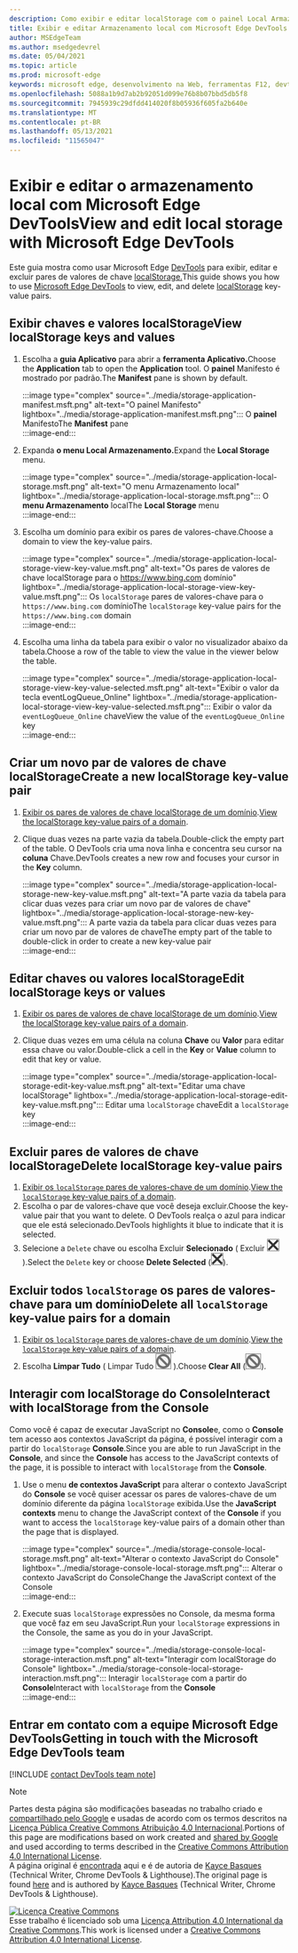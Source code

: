 ```yaml
---
description: Como exibir e editar localStorage com o painel Local Armazenamento e o Console.
title: Exibir e editar Armazenamento local com Microsoft Edge DevTools
author: MSEdgeTeam
ms.author: msedgedevrel
ms.date: 05/04/2021
ms.topic: article
ms.prod: microsoft-edge
keywords: microsoft edge, desenvolvimento na Web, ferramentas F12, devtools
ms.openlocfilehash: 5088a1b9d7ab2b92051d099e76b8b07bbd5db5f8
ms.sourcegitcommit: 7945939c29dfdd414020f8b05936f605fa2b640e
ms.translationtype: MT
ms.contentlocale: pt-BR
ms.lasthandoff: 05/13/2021
ms.locfileid: "11565047"
---
```

<!-- Copyright Kayce Basques 

   Licensed under the Apache License, Version 2.0 (the "License");
   you may not use this file except in compliance with the License.
   You may obtain a copy of the License at

       https://www.apache.org/licenses/LICENSE-2.0

   Unless required by applicable law or agreed to in writing, software
   distributed under the License is distributed on an "AS IS" BASIS,
   WITHOUT WARRANTIES OR CONDITIONS OF ANY KIND, either express or implied.
   See the License for the specific language governing permissions and
   limitations under the License.  -->  
# <a name="view-and-edit-local-storage-with-microsoft-edge-devtools"></a><span data-ttu-id="0fffc-104">Exibir e editar o armazenamento local com Microsoft Edge DevTools</span><span class="sxs-lookup"><span data-stu-id="0fffc-104">View and edit local storage with Microsoft Edge DevTools</span></span>  

<span data-ttu-id="0fffc-105">Este guia mostra como usar Microsoft Edge [DevTools][MicrosoftEdgeDevTools] para exibir, editar e excluir pares de valores de chave [localStorage.][MDNWindowsLocalStorage]</span><span class="sxs-lookup"><span data-stu-id="0fffc-105">This guide shows you how to use [Microsoft Edge DevTools][MicrosoftEdgeDevTools] to view, edit, and delete [localStorage][MDNWindowsLocalStorage] key-value pairs.</span></span>  

## <a name="view-localstorage-keys-and-values"></a><span data-ttu-id="0fffc-106">Exibir chaves e valores localStorage</span><span class="sxs-lookup"><span data-stu-id="0fffc-106">View localStorage keys and values</span></span>  

1.  <span data-ttu-id="0fffc-107">Escolha a **guia Aplicativo** para abrir a **ferramenta Aplicativo.**</span><span class="sxs-lookup"><span data-stu-id="0fffc-107">Choose the **Application** tab to open the **Application** tool.</span></span>  <span data-ttu-id="0fffc-108">O **painel** Manifesto é mostrado por padrão.</span><span class="sxs-lookup"><span data-stu-id="0fffc-108">The **Manifest** pane is shown by default.</span></span>  
    
    :::image type="complex" source="../media/storage-application-manifest.msft.png" alt-text="O painel Manifesto" lightbox="../media/storage-application-manifest.msft.png":::
       <span data-ttu-id="0fffc-110">O **painel** Manifesto</span><span class="sxs-lookup"><span data-stu-id="0fffc-110">The **Manifest** pane</span></span>  
    :::image-end:::  
    
1.  <span data-ttu-id="0fffc-111">Expanda **o menu Local Armazenamento.**</span><span class="sxs-lookup"><span data-stu-id="0fffc-111">Expand the **Local Storage** menu.</span></span>  
    
    :::image type="complex" source="../media/storage-application-local-storage.msft.png" alt-text="O menu Armazenamento local" lightbox="../media/storage-application-local-storage.msft.png":::
       <span data-ttu-id="0fffc-113">O **menu Armazenamento** local</span><span class="sxs-lookup"><span data-stu-id="0fffc-113">The **Local Storage** menu</span></span>  
    :::image-end:::  
    
1.  <span data-ttu-id="0fffc-114">Escolha um domínio para exibir os pares de valores-chave.</span><span class="sxs-lookup"><span data-stu-id="0fffc-114">Choose a domain to view the key-value pairs.</span></span>  
    
    :::image type="complex" source="../media/storage-application-local-storage-view-key-value.msft.png" alt-text="Os pares de valores de chave localStorage para o https://www.bing.com domínio" lightbox="../media/storage-application-local-storage-view-key-value.msft.png":::
       <span data-ttu-id="0fffc-116">Os `localStorage` pares de valores-chave para o `https://www.bing.com` domínio</span><span class="sxs-lookup"><span data-stu-id="0fffc-116">The `localStorage` key-value pairs for the `https://www.bing.com` domain</span></span>  
    :::image-end:::  
    
1.  <span data-ttu-id="0fffc-117">Escolha uma linha da tabela para exibir o valor no visualizador abaixo da tabela.</span><span class="sxs-lookup"><span data-stu-id="0fffc-117">Choose a row of the table to view the value in the viewer below the table.</span></span>  
    
    :::image type="complex" source="../media/storage-application-local-storage-view-key-value-selected.msft.png" alt-text="Exibir o valor da tecla eventLogQueue_Online" lightbox="../media/storage-application-local-storage-view-key-value-selected.msft.png":::
       <span data-ttu-id="0fffc-119">Exibir o valor da `eventLogQueue_Online` chave</span><span class="sxs-lookup"><span data-stu-id="0fffc-119">View the value of the `eventLogQueue_Online` key</span></span>  
    :::image-end:::  
    
## <a name="create-a-new-localstorage-key-value-pair"></a><span data-ttu-id="0fffc-120">Criar um novo par de valores de chave localStorage</span><span class="sxs-lookup"><span data-stu-id="0fffc-120">Create a new localStorage key-value pair</span></span>  

1.  <span data-ttu-id="0fffc-121">[Exibir os pares de valores de chave localStorage de um domínio](#view-localstorage-keys-and-values).</span><span class="sxs-lookup"><span data-stu-id="0fffc-121">[View the localStorage key-value pairs of a domain](#view-localstorage-keys-and-values).</span></span>  
1.  <span data-ttu-id="0fffc-122">Clique duas vezes na parte vazia da tabela.</span><span class="sxs-lookup"><span data-stu-id="0fffc-122">Double-click the empty part of the table.</span></span>  <span data-ttu-id="0fffc-123">O DevTools cria uma nova linha e concentra seu cursor na **coluna** Chave.</span><span class="sxs-lookup"><span data-stu-id="0fffc-123">DevTools creates a new row and focuses your cursor in the **Key** column.</span></span>  
    
    :::image type="complex" source="../media/storage-application-local-storage-new-key-value.msft.png" alt-text="A parte vazia da tabela para clicar duas vezes para criar um novo par de valores de chave" lightbox="../media/storage-application-local-storage-new-key-value.msft.png":::
       <span data-ttu-id="0fffc-125">A parte vazia da tabela para clicar duas vezes para criar um novo par de valores de chave</span><span class="sxs-lookup"><span data-stu-id="0fffc-125">The empty part of the table to double-click in order to create a new key-value pair</span></span>  
    :::image-end:::  
    
## <a name="edit-localstorage-keys-or-values"></a><span data-ttu-id="0fffc-126">Editar chaves ou valores localStorage</span><span class="sxs-lookup"><span data-stu-id="0fffc-126">Edit localStorage keys or values</span></span>  

1.  <span data-ttu-id="0fffc-127">[Exibir os pares de valores de chave localStorage de um domínio](#view-localstorage-keys-and-values).</span><span class="sxs-lookup"><span data-stu-id="0fffc-127">[View the localStorage key-value pairs of a domain](#view-localstorage-keys-and-values).</span></span>  
1.  <span data-ttu-id="0fffc-128">Clique duas vezes em uma célula na coluna **Chave** ou **Valor** para editar essa chave ou valor.</span><span class="sxs-lookup"><span data-stu-id="0fffc-128">Double-click a cell in the **Key** or **Value** column to edit that key or value.</span></span>  
    
    :::image type="complex" source="../media/storage-application-local-storage-edit-key-value.msft.png" alt-text="Editar uma chave localStorage" lightbox="../media/storage-application-local-storage-edit-key-value.msft.png":::
       <span data-ttu-id="0fffc-130">Editar uma `localStorage` chave</span><span class="sxs-lookup"><span data-stu-id="0fffc-130">Edit a `localStorage` key</span></span>  
    :::image-end:::  
    
## <a name="delete-localstorage-key-value-pairs"></a><span data-ttu-id="0fffc-131">Excluir pares de valores de chave localStorage</span><span class="sxs-lookup"><span data-stu-id="0fffc-131">Delete localStorage key-value pairs</span></span>  

1.  <span data-ttu-id="0fffc-132">[Exibir os `localStorage` pares de valores-chave de um domínio](#view-localstorage-keys-and-values).</span><span class="sxs-lookup"><span data-stu-id="0fffc-132">[View the `localStorage` key-value pairs of a domain](#view-localstorage-keys-and-values).</span></span>  
1.  <span data-ttu-id="0fffc-133">Escolha o par de valores-chave que você deseja excluir.</span><span class="sxs-lookup"><span data-stu-id="0fffc-133">Choose the key-value pair that you want to delete.</span></span>  <span data-ttu-id="0fffc-134">O DevTools realça o azul para indicar que ele está selecionado.</span><span class="sxs-lookup"><span data-stu-id="0fffc-134">DevTools highlights it blue to indicate that it is selected.</span></span>  
1.  <span data-ttu-id="0fffc-135">Selecione a `Delete` chave ou escolha Excluir **Selecionado** \( Excluir ![ Selecionado ](../media/delete-icon.msft.png) \).</span><span class="sxs-lookup"><span data-stu-id="0fffc-135">Select the `Delete` key or choose **Delete Selected** \(![Delete Selected](../media/delete-icon.msft.png)\).</span></span>  
    
## <a name="delete-all-localstorage-key-value-pairs-for-a-domain"></a><span data-ttu-id="0fffc-136">Excluir todos `localStorage` os pares de valores-chave para um domínio</span><span class="sxs-lookup"><span data-stu-id="0fffc-136">Delete all `localStorage` key-value pairs for a domain</span></span>  

1.  <span data-ttu-id="0fffc-137">[Exibir os `localStorage` pares de valores-chave de um domínio](#view-localstorage-keys-and-values).</span><span class="sxs-lookup"><span data-stu-id="0fffc-137">[View the `localStorage` key-value pairs of a domain](#view-localstorage-keys-and-values).</span></span>  
1.  <span data-ttu-id="0fffc-138">Escolha **Limpar Tudo** \( Limpar Tudo ![ ](../media/clear-icon.msft.png) \).</span><span class="sxs-lookup"><span data-stu-id="0fffc-138">Choose **Clear All** \(![Clear All](../media/clear-icon.msft.png)\).</span></span>  
    
## <a name="interact-with-localstorage-from-the-console"></a><span data-ttu-id="0fffc-139">Interagir com localStorage do Console</span><span class="sxs-lookup"><span data-stu-id="0fffc-139">Interact with localStorage from the Console</span></span>  

<span data-ttu-id="0fffc-140">Como você é capaz de executar JavaScript no **Console**e, como o **Console** tem acesso aos contextos JavaScript da página, é possível interagir com a partir do `localStorage` **Console**.</span><span class="sxs-lookup"><span data-stu-id="0fffc-140">Since you are able to run JavaScript in the **Console**, and since the **Console** has access to the JavaScript contexts of the page, it is possible to interact with `localStorage` from the **Console**.</span></span>  

1.  <span data-ttu-id="0fffc-141">Use o menu **de contextos JavaScript** para alterar o contexto JavaScript do **Console** se você quiser acessar os pares de valores-chave de um domínio diferente da página `localStorage` exibida.</span><span class="sxs-lookup"><span data-stu-id="0fffc-141">Use the **JavaScript contexts** menu to change the JavaScript context of the **Console** if you want to access the `localStorage` key-value pairs of a domain other than the page that is displayed.</span></span>  
    
    :::image type="complex" source="../media/storage-console-local-storage.msft.png" alt-text="Alterar o contexto JavaScript do Console" lightbox="../media/storage-console-local-storage.msft.png":::
       <span data-ttu-id="0fffc-143">Alterar o contexto JavaScript do Console</span><span class="sxs-lookup"><span data-stu-id="0fffc-143">Change the JavaScript context of the Console</span></span>  
    :::image-end:::  
    
1.  <span data-ttu-id="0fffc-144">Execute suas `localStorage` expressões no Console, da mesma forma que você faz em seu JavaScript.</span><span class="sxs-lookup"><span data-stu-id="0fffc-144">Run your `localStorage` expressions in the Console, the same as you do in your JavaScript.</span></span>  
    
    :::image type="complex" source="../media/storage-console-local-storage-interaction.msft.png" alt-text="Interagir com localStorage do Console" lightbox="../media/storage-console-local-storage-interaction.msft.png":::
       <span data-ttu-id="0fffc-146">Interagir `localStorage` com a partir do **Console**</span><span class="sxs-lookup"><span data-stu-id="0fffc-146">Interact with `localStorage` from the **Console**</span></span>  
    :::image-end:::  
    
## <a name="getting-in-touch-with-the-microsoft-edge-devtools-team"></a><span data-ttu-id="0fffc-147">Entrar em contato com a equipe Microsoft Edge DevTools</span><span class="sxs-lookup"><span data-stu-id="0fffc-147">Getting in touch with the Microsoft Edge DevTools team</span></span>  

[!INCLUDE [contact DevTools team note](../includes/contact-devtools-team-note.md)]  

<!-- links -->  

[MicrosoftEdgeDevTools]: ../../devtools-guide-chromium/index.md "Microsoft Edge (Chromium) Ferramentas de desenvolvedor | Microsoft Docs"  

[MDNWindowsLocalStorage]: https://developer.mozilla.org/docs/Web/API/Window/localStorage "Window.localStorage | MDN"  

> [!NOTE]
> <span data-ttu-id="0fffc-150">Partes desta página são modificações baseadas no trabalho criado e [compartilhado pelo Google][GoogleSitePolicies] e usadas de acordo com os termos descritos na [Licença Pública Creative Commons Atribuição 4.0 Internacional][CCA4IL].</span><span class="sxs-lookup"><span data-stu-id="0fffc-150">Portions of this page are modifications based on work created and [shared by Google][GoogleSitePolicies] and used according to terms described in the [Creative Commons Attribution 4.0 International License][CCA4IL].</span></span>  
> <span data-ttu-id="0fffc-151">A página original é [encontrada](https://developers.google.com/web/tools/chrome-devtools/storage/localstorage) aqui e é de autoria de [Kayce Basques][KayceBasques] \(Technical Writer, Chrome DevTools \& Lighthouse\).</span><span class="sxs-lookup"><span data-stu-id="0fffc-151">The original page is found [here](https://developers.google.com/web/tools/chrome-devtools/storage/localstorage) and is authored by [Kayce Basques][KayceBasques] \(Technical Writer, Chrome DevTools \& Lighthouse\).</span></span>  

[![Licença Creative Commons][CCby4Image]][CCA4IL]  
<span data-ttu-id="0fffc-153">Esse trabalho é licenciado sob uma [Licença Attribution 4.0 International da Creative Commons][CCA4IL].</span><span class="sxs-lookup"><span data-stu-id="0fffc-153">This work is licensed under a [Creative Commons Attribution 4.0 International License][CCA4IL].</span></span>  

[CCA4IL]: https://creativecommons.org/licenses/by/4.0  
[CCby4Image]: https://i.creativecommons.org/l/by/4.0/88x31.png  
[GoogleSitePolicies]: https://developers.google.com/terms/site-policies  
[KayceBasques]: https://developers.google.com/web/resources/contributors#kayce-basques  
